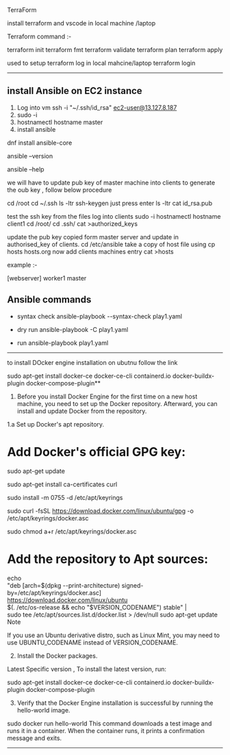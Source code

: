 TerraForm 

install terraform and vscode in local machine /laptop

Terraform command :-

terraform init 
terraform fmt 
terraform validate
terraform plan 
terraform apply

used to setup terraform log in local mahcine/laptop 
terraform login


**********************************************************

## install Ansible on  EC2 instance 
1. Log into vm ssh -i "~/.ssh/id_rsa" ec2-user@13.127.8.187
2. sudo -i
3. hostnamectl hostname master
4. install ansible

dnf install ansible-core
   
ansible –version 

ansible –help

we will have to update pub key of master machine into clients to generate the oub key , follow below procedure  

cd /root
cd ~/.ssh 
ls -ltr
ssh-keygen 
just press enter 
ls -ltr 
cat id_rsa.pub

test the ssh key from the files log into clients
sudo -i 
hostnamectl hostname client1
cd /root/
cd .ssh/
cat >authorized_keys

update the pub key copied form master server  and update in authorised_key of clients. 
cd /etc/ansible
take a copy of host file 
using cp hosts hosts.org 
now add clients machines entry 
cat >hosts

example :- 

[webserver]
worker1
master 


## Ansible commands 

- syntax check 
ansible-playbook --syntax-check play1.yaml

- dry run
ansible-playbook -C play1.yaml  

- run 
ansible-playbook play1.yaml  


*************************************************************************

to install  DOcker engine installation on ubutnu follow the link 

sudo apt-get install docker-ce docker-ce-cli containerd.io docker-buildx-plugin docker-compose-plugin**

1. Before you install Docker Engine for the first time on a new host machine, you need to set up the Docker repository. Afterward, you can install and update Docker from the repository.

1.a Set up Docker's apt repository.


# Add Docker's official GPG key:
sudo apt-get update

sudo apt-get install ca-certificates curl

sudo install -m 0755 -d /etc/apt/keyrings

sudo curl -fsSL https://download.docker.com/linux/ubuntu/gpg -o /etc/apt/keyrings/docker.asc

sudo chmod a+r /etc/apt/keyrings/docker.asc

# Add the repository to Apt sources:
echo \
  "deb [arch=$(dpkg --print-architecture) signed-by=/etc/apt/keyrings/docker.asc] https://download.docker.com/linux/ubuntu \
  $(. /etc/os-release && echo "$VERSION_CODENAME") stable" | \
  sudo tee /etc/apt/sources.list.d/docker.list > /dev/null
sudo apt-get update
Note

If you use an Ubuntu derivative distro, such as Linux Mint, you may need to use UBUNTU_CODENAME instead of VERSION_CODENAME.

2. Install the Docker packages.

Latest Specific version ,  To install the latest version, run:


 sudo apt-get install docker-ce docker-ce-cli containerd.io docker-buildx-plugin docker-compose-plugin

3. Verify that the Docker Engine installation is successful by running the hello-world image.


 sudo docker run hello-world
This command downloads a test image and runs it in a container. When the container runs, it prints a confirmation message and exits.


****************************************************
